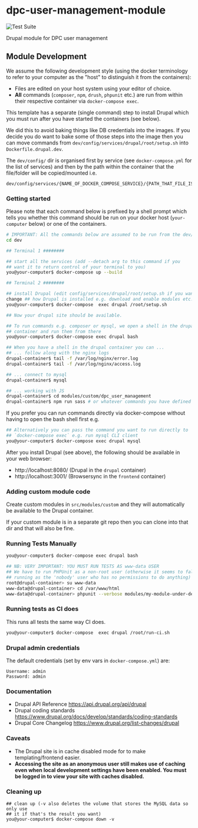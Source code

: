 # dpc-user-management-module

![Test Suite](https://github.com/ackama/dpc-user-management-module/workflows/Test%20Suite/badge.svg)

Drupal module for DPC user management

## Module Development

We assume the following development style (using the docker terminology to
refer to your computer as the "host" to distinguish it from the containers):

* Files are edited on your host system using your editor of choice.
* **All** commands (`composer`, `npm`, `drush`, `phpunit` etc.) are run from
  within their respective container via `docker-compose exec`.

This template has a separate (single command) step to install Drupal which
you must run after you have started the containers (see below).

We did this to avoid baking things like DB credentials into the images. If you
decide you do want to bake some of those steps into the image then you can move
commands from `dev/config/services/drupal/root/setup.sh` into `Dockerfile.drupal.dev`.

The `dev/config/` dir is organised first by service (see `docker-compose.yml` for
the list of services) and then by the path within the container that the
file/folder will be copied/mounted i.e.

```
dev/config/services/{NAME_OF_DOCKER_COMPOSE_SERVICE}/{PATH_THAT_FILE_IS_COPIED_OR_MOUNTED_IN_THE_SERVICE}
```

### Getting started

Please note that each command below is prefixed by a shell prompt which tells
you whether this command should be run on your docker host (`your-computer`
below) or one of the containers.

```sh
# IMPORTANT: All the commands below are assumed to be run from the dev/ directory
cd dev

## Terminal 1 ########

## start all the services (add --detach arg to this command if you
## want it to return control of your terminal to you)
you@your-computer$ docker-compose up --build

## Terminal 2 ########

## install Drupal (edit config/services/drupal/root/setup.sh if you want to
change ## how Drupal is installed e.g. download and enable modules etc.)
you@your-computer$ docker-compose  exec drupal /root/setup.sh

## Now your drupal site should be available.

## To run commands e.g. composer or mysql, we open a shell in the drupal
## container and run them from there
you@your-computer$ docker-compose exec drupal bash

## When you have a shell in the drupal container you can ...
## ... follow along with the nginx logs
drupal-container$ tail -f /var/log/nginx/error.log
drupal-container$ tail -f /var/log/nginx/access.log

## ... connect to mysql
drupal-container$ mysql

## ... working with JS
drupal-container$ cd modules/custom/dpc_user_management
drupal-container$ npm run sass # or whatever commands you have defined in npm
```

If you prefer you can run commands directly via docker-compose without having to open the bash shell first e.g.

```sh
## Alternatively you can pass the command you want to run directly to
## `docker-compose exec` e.g. run mysql CLI client
you@your-computer$ docker-compose exec drupal mysql
```

After you install Drupal (see above), the following should be available in your web browser:

* http://localhost:8080/ (Drupal in the `drupal` container)
* http://localhost:3001/ (Browsersync in the `frontend` container)

### Adding custom module code

Create custom modules in `src/modules/custom` and they will automatically be available to the Drupal container.

If your custom module is in a separate git repo then you can clone into that dir and that will also be fine.

### Running Tests Manually

```sh
you@your-computer$ docker-compose exec drupal bash

## NB: VERY IMPORTANT: YOU MUST RUN TESTS AS www-data USER
## We have to run PHPUnit as a non-root user (otherwise it seems to fall back to
## running as the 'nobody' user who has no permissions to do anything)
root@drupal-container> su www-data
www-data@drupal-container> cd /var/www/html
www-data@drupal-container> phpunit --verbose modules/my-module-under-development/
```

### Running tests as CI does

This runs all tests the same way CI does.

```sh
you@your-computer$ docker-compose  exec drupal /root/run-ci.sh
```

### Drupal admin credentials

The default credentials (set by env vars in `docker-compose.yml`) are:

    Username: admin
    Password: admin

### Documentation

* Drupal API Reference https://api.drupal.org/api/drupal
* Drupal coding standards https://www.drupal.org/docs/develop/standards/coding-standards
* Drupal Core Changelog https://www.drupal.org/list-changes/drupal

### Caveats

* The Drupal site is in cache disabled mode for to make templating/frontend
  easier.
* **Accessing the site as an anonymous user still makes use of caching
  even when local development settings have been enabled. You must be logged in
  to view your site with caches disabled.**

### Cleaning up

```
## clean up (-v also deletes the volume that stores the MySQL data so only use
## it if that's the result you want)
you@your-computer$ docker-compose down -v
```
